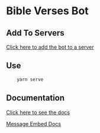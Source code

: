 # Bible Verses Bot

## Add To Servers
[Click here to add the bot to a server](https://discord.com/oauth2/authorize?client_id=932020112733642814&scope=bot&permissions=8)

## Use
```bash
	yarn serve
```

## Documentation
[Click here to see the docs](https://discord.js.org/#/)

[Message Embed Docs](https://discordjs.guide/popular-topics/embeds.html#embed-preview)
